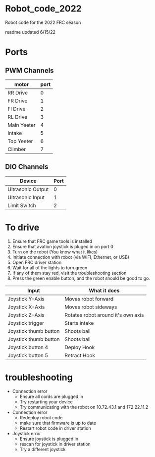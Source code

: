 # Robot_code_2022

Robot code for the 2022 FRC season

readme updated 6/15/22

# Ports

<h2>PWM Channels</h2>

|motor|port|
|---|---|
|RR Drive|0|
|FR Drive|1|
|Fl Drive|2|
|RL Drive|3|
|Main Yeeter|4|
|Intake|5|
|Top Yeeter|6|
|Climber|7|

<h2>DIO Channels</h2>

|Device|Port|
|---|---|
|Ultrasonic Output|0|
|Ultrasonic Input|1|
|Limit Switch|2|


# To drive

<ol>
    <li>Ensure that FRC game tools is installed</li>
    <li>Ensure that avation joystick is pluged in on port 0</li>
    <li>Turn on the robot (You know what it likes)</li>
    <li>Initiate connection with robot (via WIFI, Ethernet, or USB)</li>
    <li>Open FRC driver station</li>
    <li>Wait for all of the lights to turn green</li>
    <li>If any of them stay red, visit the troubleshooting section </li>
    <li>Press the green enable button, and the robot should be good to go.</li>
</ol>

|Input|What it does|
|---|---|
|Joystick Y-Axis|Moves robot forward|
|Joystick X-Axis|Moves robot sideways|
|Joystick Z-Axis|Rotates robot around it's own axis|
|Joystick trigger|Starts intake|
|Joystick thumb button|Shoots ball|
|Joystick thumb button|Shoots ball|
|Joystick button 4|Deploy Hook|
|Joystick button 5|Retract Hook|

# troubleshooting

<ul>
    <li>Connection error
        <ul>
            <li>Ensure all cords are plugged in</li>
            <li>Try restarting your device</li>
            <li>Try communicating with the robot on 10.72.43.1 and 172.22.11.2</li>
        </ul>
    </li>
    <li>Connection error
        <ul>
            <li>Redeploy robot code</li>
            <li>make sure that firmware is up to date</li>
            <li>Restart robot code in driver station</li>
        </ul>
    </li>
    <li>Joystick error
        <ul>
            <li>Ensure joystick is plugged in</li>
            <li>rescan for joystick in driver station</li>
            <li>Try a different joystick</li>
        </ul>
    </li>
    
</ul>
